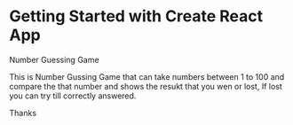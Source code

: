 # Getting Started with Create React App

Number Guessing Game

This is Number Gussing Game that can take numbers between 1 to 100 and compare the that number and shows the resukt that you wen or lost, If lost you can try till correctly answered.


Thanks
